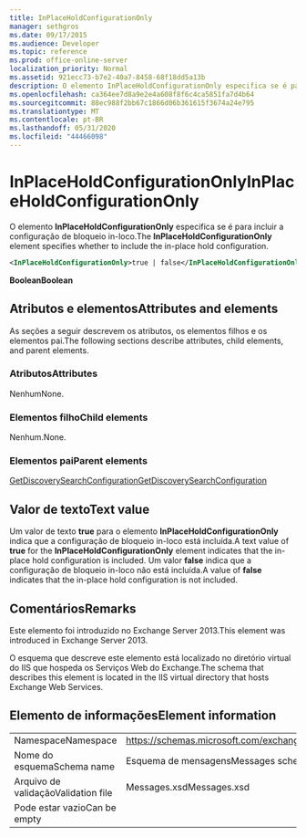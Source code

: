 ```yaml
---
title: InPlaceHoldConfigurationOnly
manager: sethgros
ms.date: 09/17/2015
ms.audience: Developer
ms.topic: reference
ms.prod: office-online-server
localization_priority: Normal
ms.assetid: 921ecc73-b7e2-40a7-8458-68f18dd5a13b
description: O elemento InPlaceHoldConfigurationOnly especifica se é para incluir a configuração de bloqueio in-loco.
ms.openlocfilehash: ca364ee7d8a9e2e4a608f8f6c4ca5851fa7d4b64
ms.sourcegitcommit: 88ec988f2bb67c1866d06b361615f3674a24e795
ms.translationtype: MT
ms.contentlocale: pt-BR
ms.lasthandoff: 05/31/2020
ms.locfileid: "44466098"
---
```

# <a name="inplaceholdconfigurationonly"></a><span data-ttu-id="c1074-103">InPlaceHoldConfigurationOnly</span><span class="sxs-lookup"><span data-stu-id="c1074-103">InPlaceHoldConfigurationOnly</span></span>

<span data-ttu-id="c1074-104">O elemento **InPlaceHoldConfigurationOnly** especifica se é para incluir a configuração de bloqueio in-loco.</span><span class="sxs-lookup"><span data-stu-id="c1074-104">The **InPlaceHoldConfigurationOnly** element specifies whether to include the in-place hold configuration.</span></span> 
  
```XML
<InPlaceHoldConfigurationOnly>true | false</InPlaceHoldConfigurationOnly>
```

 <span data-ttu-id="c1074-105">**Boolean**</span><span class="sxs-lookup"><span data-stu-id="c1074-105">**Boolean**</span></span>
## <a name="attributes-and-elements"></a><span data-ttu-id="c1074-106">Atributos e elementos</span><span class="sxs-lookup"><span data-stu-id="c1074-106">Attributes and elements</span></span>

<span data-ttu-id="c1074-107">As seções a seguir descrevem os atributos, os elementos filhos e os elementos pai.</span><span class="sxs-lookup"><span data-stu-id="c1074-107">The following sections describe attributes, child elements, and parent elements.</span></span>
  
### <a name="attributes"></a><span data-ttu-id="c1074-108">Atributos</span><span class="sxs-lookup"><span data-stu-id="c1074-108">Attributes</span></span>

<span data-ttu-id="c1074-109">Nenhum</span><span class="sxs-lookup"><span data-stu-id="c1074-109">None.</span></span>
  
### <a name="child-elements"></a><span data-ttu-id="c1074-110">Elementos filho</span><span class="sxs-lookup"><span data-stu-id="c1074-110">Child elements</span></span>

<span data-ttu-id="c1074-111">Nenhum.</span><span class="sxs-lookup"><span data-stu-id="c1074-111">None.</span></span>
  
### <a name="parent-elements"></a><span data-ttu-id="c1074-112">Elementos pai</span><span class="sxs-lookup"><span data-stu-id="c1074-112">Parent elements</span></span>

[<span data-ttu-id="c1074-113">GetDiscoverySearchConfiguration</span><span class="sxs-lookup"><span data-stu-id="c1074-113">GetDiscoverySearchConfiguration</span></span>](getdiscoverysearchconfiguration.md)
  
## <a name="text-value"></a><span data-ttu-id="c1074-114">Valor de texto</span><span class="sxs-lookup"><span data-stu-id="c1074-114">Text value</span></span>

<span data-ttu-id="c1074-115">Um valor de texto **true** para o elemento **InPlaceHoldConfigurationOnly** indica que a configuração de bloqueio in-loco está incluída.</span><span class="sxs-lookup"><span data-stu-id="c1074-115">A text value of **true** for the **InPlaceHoldConfigurationOnly** element indicates that the in-place hold configuration is included.</span></span> <span data-ttu-id="c1074-116">Um valor **false** indica que a configuração de bloqueio in-loco não está incluída.</span><span class="sxs-lookup"><span data-stu-id="c1074-116">A value of **false** indicates that the in-place hold configuration is not included.</span></span> 
  
## <a name="remarks"></a><span data-ttu-id="c1074-117">Comentários</span><span class="sxs-lookup"><span data-stu-id="c1074-117">Remarks</span></span>

<span data-ttu-id="c1074-118">Este elemento foi introduzido no Exchange Server 2013.</span><span class="sxs-lookup"><span data-stu-id="c1074-118">This element was introduced in Exchange Server 2013.</span></span>
  
<span data-ttu-id="c1074-119">O esquema que descreve este elemento está localizado no diretório virtual do IIS que hospeda os Serviços Web do Exchange.</span><span class="sxs-lookup"><span data-stu-id="c1074-119">The schema that describes this element is located in the IIS virtual directory that hosts Exchange Web Services.</span></span>
  
## <a name="element-information"></a><span data-ttu-id="c1074-120">Elemento de informações</span><span class="sxs-lookup"><span data-stu-id="c1074-120">Element information</span></span>

|||
|:-----|:-----|
|<span data-ttu-id="c1074-121">Namespace</span><span class="sxs-lookup"><span data-stu-id="c1074-121">Namespace</span></span>  <br/> |https://schemas.microsoft.com/exchange/services/2006/messages  <br/> |
|<span data-ttu-id="c1074-122">Nome do esquema</span><span class="sxs-lookup"><span data-stu-id="c1074-122">Schema name</span></span>  <br/> |<span data-ttu-id="c1074-123">Esquema de mensagens</span><span class="sxs-lookup"><span data-stu-id="c1074-123">Messages schema</span></span>  <br/> |
|<span data-ttu-id="c1074-124">Arquivo de validação</span><span class="sxs-lookup"><span data-stu-id="c1074-124">Validation file</span></span>  <br/> |<span data-ttu-id="c1074-125">Messages.xsd</span><span class="sxs-lookup"><span data-stu-id="c1074-125">Messages.xsd</span></span>  <br/> |
|<span data-ttu-id="c1074-126">Pode estar vazio</span><span class="sxs-lookup"><span data-stu-id="c1074-126">Can be empty</span></span>  <br/> ||
   

